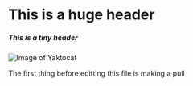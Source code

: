 # This is a huge header
##### This is a tiny header

![Image of Yaktocat](https://octodex.github.com/images/yaktocat.png)








The first thing before editting this file is making a pull
